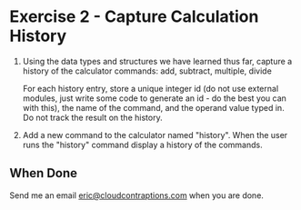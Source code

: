 # Exercise 2 - Capture Calculation History

1. Using the data types and structures we have learned thus far, capture a history of the calculator commands: add, subtract, multiple, divide

    For each history entry, store a unique integer id (do not use external modules, just write some code to generate an id - do the best you can with this), the name of the command, and the operand value typed in. Do not track the result on the history.

2. Add a new command to the calculator named "history". When the user runs the "history" command display a history of the commands.

## When Done

Send me an email [eric@cloudcontraptions.com](mailto:eric@cloudcontraptions.com) when you are done.